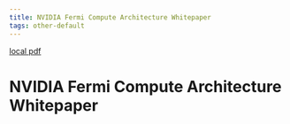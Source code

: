 ```yaml
---
title: NVIDIA Fermi Compute Architecture Whitepaper
tags: other-default
---
```


[local pdf](../../../pdfs/NVIDIA_Fermi_Compute_Architecture_Whitepaper.pdf)

# NVIDIA Fermi Compute Architecture Whitepaper
